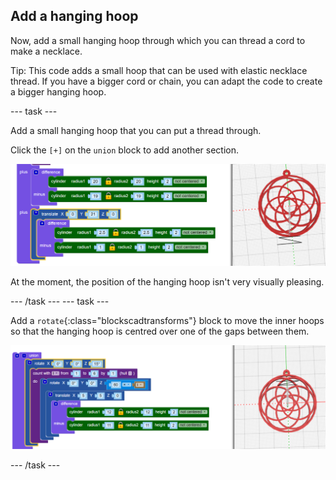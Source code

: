 ## Add a hanging hoop

Now, add a small hanging hoop through which you can thread a cord to make a necklace.

Tip: This code adds a small hoop that can be used with elastic necklace thread. If you have a bigger cord or chain, you can adapt the code to create a bigger hanging hoop.

--- task ---

Add a small hanging hoop that you can put a thread through.

Click the `[+]` on the `union` block to add another section.

![screenshot](images/pendant-hang.png)

At the moment, the position of the hanging hoop isn't very visually pleasing.

--- /task --- --- task ---

Add a `rotate`{:class="blockscadtransforms"} block to move the inner hoops so that the hanging hoop is centred over one of the gaps between them.

![screenshot](images/pendant-hang-rotate.png)

--- /task ---	


	
